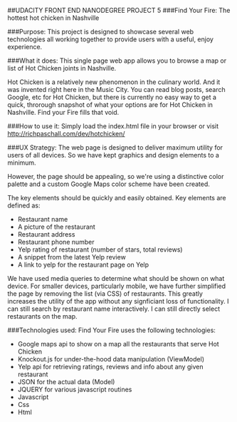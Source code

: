 ##UDACITY FRONT END NANODEGREE PROJECT 5
###Find Your Fire: The hottest hot chicken in Nashville

###Purpose:
This project is designed to showcase several web technologies all working together
to provide users with a useful, enjoy experience.

###What it does:
This single page web app allows you to browse a map or list of Hot Chicken joints
in Nashville.

Hot Chicken is a relatively new phenomenon in the culinary world. And it was invented
right here in the Music City. You can read blog posts, search Google, etc for Hot Chicken,
but there is currently no easy way to get a quick, throrough snapshot of what your
options are for Hot Chicken in Nashville. Find your Fire fills that void.

###How to use it:
Simply load the index.html file in your browser or visit http://richpaschall.com/dev/hotchicken/

###UX Strategy:
The web page is designed to deliver maximum utility for users of all devices. So we have kept
graphics and design elements to a minimum.

However, the page should be appealing, so we're using a distinctive color palette and a custom
Google Maps color scheme have been created.

The key elements should be quickly and easily obtained. Key elements are defined as:
- Restaurant name
- A picture of the restaurant
- Restaurant address
- Restaurant phone number
- Yelp rating of restaurant (number of stars, total reviews)
- A snippet from the latest Yelp review
- A link to yelp for the restaurant page on Yelp

We have used media queries to determine what should be shown on what device. For smaller
devices, particularly mobile, we have further simplified the page by removing the list (via CSS)
of restaurants. This greatly increases the utility of the app without any signficiant loss of 
functionality. I can still search by restaurant name interactively. I can still directly
select restaurants on the map.

###Technologies used:
Find Your Fire uses the following technologies:
- Google maps api to show on a map all the restaurants that serve Hot Chicken
- Knockout.js for under-the-hood data manipulation (ViewModel)
- Yelp api for retrieving ratings, reviews and info about any given restaurant
- JSON for the actual data (Model)
- JQUERY for various javascript routines
- Javascript
- Css
- Html


